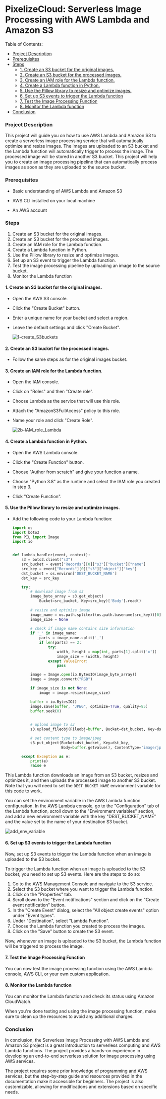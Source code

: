 # PixelizeCloud: Serverless Image Processing with AWS Lambda and Amazon S3



Table of Contents:

- [Project Description](#project-description)
- [Prerequisites](#prerequisites)
- [Steps](#steps)
  * [1. Create an S3 bucket for the original images.](#1-create-an-s3-bucket-for-the-original-images)
  * [2. Create an S3 bucket for the processed images.](#2-create-an-s3-bucket-for-the-processed-images)
  * [3. Create an IAM role for the Lambda function.](#3-create-an-iam-role-for-the-lambda-function)
  * [4. Create a Lambda function in Python.](#4-create-a-lambda-function-in-python)
  * [5. Use the Pillow library to resize and optimize images.](#5-use-the-pillow-library-to-resize-and-optimize-images)
  * [6. Set up S3 events to trigger the Lambda function](#6-set-up-s3-events-to-trigger-the-lambda-function)
  * [7. Test the Image Processing Function](#7-test-the-image-processing-function)
  * [8. Monitor the Lambda function](#8-monitor-the-lambda-function)
- [Conclusion](#conclusion)





### Project Description

This project will guide you on how to use AWS Lambda and Amazon S3 to create a serverless image processing service that will automatically optimize and resize images. The images are uploaded to an S3 bucket and the Lambda function will automatically trigger to process the image. The processed image will be stored in another S3 bucket. This project will help you to create an image processing pipeline that can automatically process images as soon as they are uploaded to the source bucket.



### Prerequisites

- Basic understanding of AWS Lambda and Amazon S3

- AWS CLI installed on your local machine

- An AWS account

  

### Steps

1. Create an S3 bucket for the original images.
2. Create an S3 bucket for the processed images.
3. Create an IAM role for the Lambda function.
4. Create a Lambda function in Python.
5. Use the Pillow library to resize and optimize images.
6. Set up an S3 event to trigger the Lambda function.
7. Test the image processing pipeline by uploading an image to the source bucket.
8.  Monitor the Lambda function 



#### 1. Create an S3 bucket for the original images.

- Open the AWS S3 console.

- Click the "Create Bucket" button.

- Enter a unique name for your bucket and select a region.

- Leave the default settings and click "Create Bucket".

  ![1-create_S3buckets](https://user-images.githubusercontent.com/49099173/221090209-6587318e-8db2-4ff0-a8d6-320615ece2a7.PNG)


#### 2. Create an S3 bucket for the processed images.

- Follow the same steps as for the original images bucket.

  

#### 3. Create an IAM role for the Lambda function.

- Open the IAM console.

- Click on "Roles" and then "Create role".

- Choose Lambda as the service that will use this role.

- Attach the "AmazonS3FullAccess" policy to this role.

- Name your role and click "Create Role".

  ![2b-IAM_role_Lambda](https://user-images.githubusercontent.com/49099173/221090254-3e27f714-713a-4123-b0ac-43a290b7b2e8.PNG)


#### 4. Create a Lambda function in Python.

- Open the AWS Lambda console.

- Click the "Create Function" button.

- Choose "Author from scratch" and give your function a name.

- Choose "Python 3.8" as the runtime and select the IAM role you created in step 3.

- Click "Create Function".

  

#### 5. Use the Pillow library to resize and optimize images.

- Add the following code to your Lambda function:

  ```python
  import os
  import boto3
  from PIL import Image
  import io
  
  
  def lambda_handler(event, context):
      s3 = boto3.client("s3")
      src_bucket = event["Records"][0]["s3"]["bucket"]["name"]
      src_key = event["Records"][0]["s3"]["object"]["key"]
      dst_bucket = os.environ['DEST_BUCKET_NAME']
      dst_key = src_key
  
      try:
          # download image from s3
          image_byte_array = s3.get_object(
              Bucket=src_bucket, Key=src_key)['Body'].read()
          
          # resize and optimize image
          image_name = os.path.splitext(os.path.basename(src_key))[0]
          image_size = None
          
          # check if image name contains size information
          if '_' in image_name:
              parts = image_name.split('_')
              if len(parts) == 2:
                  try:
                      width, height = map(int, parts[1].split('x'))
                      image_size = (width, height)
                  except ValueError:
                      pass
  
          image = Image.open(io.BytesIO(image_byte_array))
          image = image.convert("RGB")
  
          if image_size is not None:
              image = image.resize(image_size)
  
          buffer = io.BytesIO()
          image.save(buffer, "JPEG", optimize=True, quality=85)
          buffer.seek(0)  
         
  
          # upload image to s3
          s3.upload_fileobj(Fileobj=buffer, Bucket=dst_bucket, Key=dst_key)
  
          # set content type to image/jpeg
          s3.put_object(Bucket=dst_bucket, Key=dst_key,
                        Body=buffer.getvalue(), ContentType='image/jpeg')
  
      except Exception as e:
          print(e)
          raise e
  
  
  ```

This Lambda function downloads an image from an S3 bucket, resizes and optimizes it, and then uploads the processed image to another S3 bucket. Note that you will need to set the `DEST_BUCKET_NAME` environment variable for this code to work.

You can set the environment variable in the AWS Lambda function configuration. In the AWS Lambda console, go to the "Configuration" tab of the Lambda function, scroll down to the "Environment variables" section, and add a new environment variable with the key "DEST_BUCKET_NAME" and the value set to the name of your destination S3 bucket.

![add_env_variable](https://user-images.githubusercontent.com/49099173/221092039-7dac78e7-6bb0-4cca-b9d7-71fb986e85d2.PNG)



####  6. Set up S3 events to trigger the Lambda function

 Now, set up S3 events to trigger the Lambda function when an image is uploaded to the S3 bucket.

To trigger the Lambda function when an image is uploaded to the S3 bucket, you need to set up S3 events. Here are the steps to do so:

1. Go to the AWS Management Console and navigate to the S3 service.
2. Select the S3 bucket where you want to trigger the Lambda function.
3. Click on the "Properties" tab.
4. Scroll down to the "Event notifications" section and click on the "Create event notification" button.
5. In the "Create Event" dialog, select the "All object create events" option under "Event types".
6. Under "Destination", select "Lambda Function".
7. Choose the Lambda function you created to process the images.
8. Click on the "Save" button to create the S3 event.

Now, whenever an image is uploaded to the S3 bucket, the Lambda function will be triggered to process the image.



#### 7. Test the Image Processing Function 

You can now test the image processing function using the AWS Lambda console, AWS CLI, or your own custom application.



#### 8. Monitor the Lambda function 

You can monitor the Lambda function and check its status using Amazon CloudWatch. 



When you're done testing and using the image processing function, make sure to clean up the resources to avoid any additional charges.



### Conclusion 

In conclusion, the Serverless Image Processing with AWS Lambda and Amazon S3 project is a great introduction to serverless computing and AWS Lambda functions. The project provides a hands-on experience in developing an end-to-end serverless solution for image processing using AWS services.

The project requires some prior knowledge of programming and AWS services, but the step-by-step guide and resources provided in the documentation make it accessible for beginners. The project is also customizable, allowing for modifications and extensions based on specific needs.



